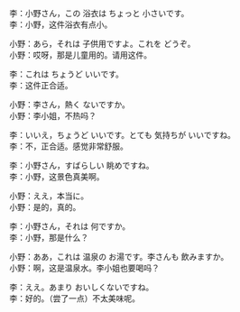 李：小野さん，この 浴衣は ちょっと 小さいです。  
李：小野，这件浴衣有点小。  

小野：あら，それは 子供用ですよ。これを どうぞ。  
小野：哎呀，那是儿童用的。请用这件。  

李：これは ちょうど いいです。  
李：这件正合适。  

小野：李さん，熱く ないですか。  
小野：李小姐，不热吗？  

李：いいえ，ちょうど いいです。とても 気持ちが いいですね。  
李：不，正合适。感觉非常舒服。  

李：小野さん，すばらしい 眺めですね。  
李：小野，这景色真美啊。  

小野：ええ，本当に。  
小野：是的，真的。  

李：小野さん，それは 何ですか。  
李：小野，那是什么？  

小野：ああ，これは 温泉の お湯です。李さんも 飲みますか。  
小野：啊，这是温泉水。李小姐也要喝吗？  

李：ええ。あまり おいしくないですね。  
李：好的。（尝了一点）不太美味呢。 

